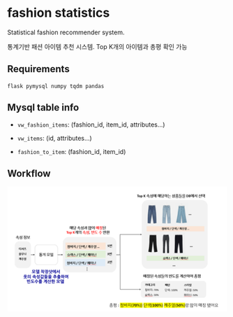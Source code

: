 # fashion statistics

Statistical fashion recommender system.

통계기반 패션 아이템 추천 시스템. Top K개의 아이템과 총평 확인 가능

## Requirements
    flask pymysql numpy tqdm pandas

## Mysql table info

- `vw_fashion_items`: (fashion_id, item_id, attributes...)

- `vw_items`: (id, attributes...)

- `fashion_to_item`: (fashion_id, item_id)


## Workflow
![](workflow.png)


